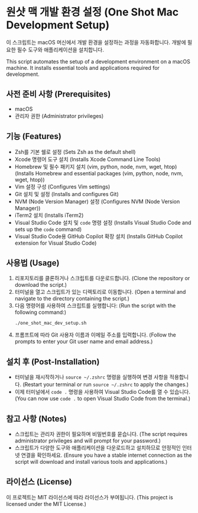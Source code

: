 # 원샷 맥 개발 환경 설정 (One Shot Mac Development Setup)

이 스크립트는 macOS 머신에서 개발 환경을 설정하는 과정을 자동화합니다. 개발에 필요한 필수 도구와 애플리케이션을 설치합니다.

This script automates the setup of a development environment on a macOS machine. It installs essential tools and applications required for development.

## 사전 준비 사항 (Prerequisites)

- macOS
- 관리자 권한 (Administrator privileges)

## 기능 (Features)

- Zsh를 기본 쉘로 설정 (Sets Zsh as the default shell)
- Xcode 명령어 도구 설치 (Installs Xcode Command Line Tools)
- Homebrew 및 필수 패키지 설치 (vim, python, node, nvm, wget, htop) (Installs Homebrew and essential packages (vim, python, node, nvm, wget, htop))
- Vim 설정 구성 (Configures Vim settings)
- Git 설치 및 설정 (Installs and configures Git)
- NVM (Node Version Manager) 설정 (Configures NVM (Node Version Manager))
- iTerm2 설치 (Installs iTerm2)
- Visual Studio Code 설치 및 `code` 명령 설정 (Installs Visual Studio Code and sets up the `code` command)
- Visual Studio Code용 GitHub Copilot 확장 설치 (Installs GitHub Copilot extension for Visual Studio Code)

## 사용법 (Usage)

1. 리포지토리를 클론하거나 스크립트를 다운로드합니다. (Clone the repository or download the script.)
2. 터미널을 열고 스크립트가 있는 디렉토리로 이동합니다. (Open a terminal and navigate to the directory containing the script.)
3. 다음 명령어를 사용하여 스크립트를 실행합니다: (Run the script with the following command:)
    ```shell
    ./one_shot_mac_dev_setup.sh
    ```
4. 프롬프트에 따라 Git 사용자 이름과 이메일 주소를 입력합니다. (Follow the prompts to enter your Git user name and email address.)

## 설치 후 (Post-Installation)

- 터미널을 재시작하거나 `source ~/.zshrc` 명령을 실행하여 변경 사항을 적용합니다. (Restart your terminal or run `source ~/.zshrc` to apply the changes.)
- 이제 터미널에서 `code .` 명령을 사용하여 Visual Studio Code를 열 수 있습니다. (You can now use `code .` to open Visual Studio Code from the terminal.)

## 참고 사항 (Notes)

- 스크립트는 관리자 권한이 필요하며 비밀번호를 묻습니다. (The script requires administrator privileges and will prompt for your password.)
- 스크립트가 다양한 도구와 애플리케이션을 다운로드하고 설치하므로 안정적인 인터넷 연결을 확인하세요. (Ensure you have a stable internet connection as the script will download and install various tools and applications.)

## 라이선스 (License)

이 프로젝트는 MIT 라이선스에 따라 라이선스가 부여됩니다. (This project is licensed under the MIT License.)
